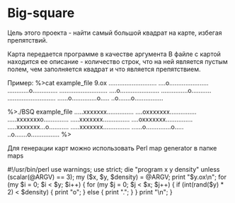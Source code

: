 # Big-square
Цель этого проекта - найти самый большой квадрат на карте, избегая препятствий.

Карта передается программе в качестве аргумента
В файле с картой находится ее описание - количество строк,
что на ней является пустым полем,
чем заполняется квадрат и что является препятствием.

Пример:
%>cat example_file
9.ox
...........................
....o......................
............o..............
...........................
....o......................
...............o...........
...........................
......o..............o.....
..o.......o................

%>./BSQ example_file
.....xxxxxxx...............
....oxxxxxxx...............
.....xxxxxxxo..............
.....xxxxxxx...............
....oxxxxxxx...............
.....xxxxxxx...o...........
.....xxxxxxx...............
......o..............o.....
..o.......o................
%>

Для генерации карт можно использовать
Perl map generator в папке maps

#!/usr/bin/perl
use warnings;
use strict;
die "program x y density" unless (scalar(@ARGV) == 3);
my ($x, $y, $density) = @ARGV;
print "$y.ox\n";
for (my $i = 0; $i < $y; $i++)
{
    for (my $j = 0; $j < $x; $j++)
    {
		if (int(rand($y) * 2) < $density)
		{
			print "o";
		}
		else
		{
			print ".";
		}
	}
	print "\n";
}
